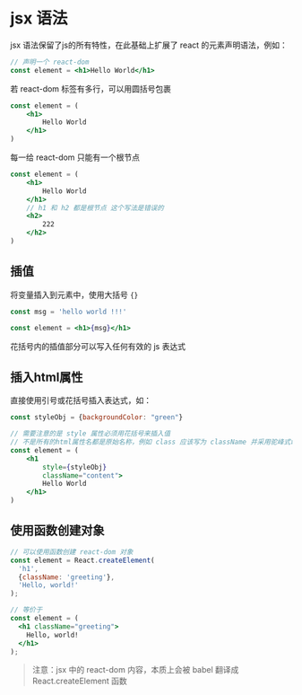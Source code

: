 # jsx 语法

jsx 语法保留了js的所有特性，在此基础上扩展了 react 的元素声明语法，例如：

```jsx
// 声明一个 react-dom
const element = <h1>Hello World</h1>
```

若 react-dom 标签有多行，可以用圆括号包裹

```jsx
const element = (
    <h1>
        Hello World
    </h1>
)
```

每一给 react-dom 只能有一个根节点

```jsx
const element = (
    <h1>
        Hello World
    </h1>
    // h1 和 h2 都是根节点 这个写法是错误的
    <h2>
        222
    </h2>
)
```

## 插值

将变量插入到元素中，使用大括号 `{}`

```jsx
const msg = 'hello world !!!'

const element = <h1>{msg}</h1>
```

花括号内的插值部分可以写入任何有效的 js 表达式

## 插入html属性
直接使用引号或花括号插入表达式，如：

```jsx
const styleObj = {backgroundColor: "green"}

// 需要注意的是 style 属性必须用花括号来插入值
// 不是所有的html属性名都是原始名称，例如 class 应该写为 className 并采用驼峰式命名方法 而不是html的短横线 因为本质上这里的标签是js代码
const element = (
    <h1
        style={styleObj}
        className="content"> 
        Hello World
    </h1>
)
```

## 使用函数创建对象
```jsx
// 可以使用函数创建 react-dom 对象
const element = React.createElement(
  'h1',
  {className: 'greeting'},
  'Hello, world!'
);

// 等价于
const element = (
  <h1 className="greeting">
    Hello, world!
  </h1>
);
```

> 注意：jsx 中的 react-dom 内容，本质上会被 babel 翻译成 React.createElement 函数